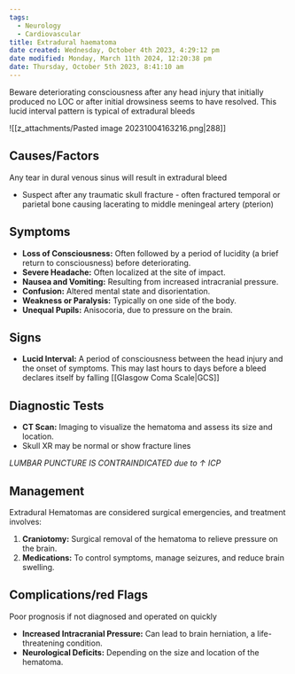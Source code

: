```yaml
---
tags:
  - Neurology
  - Cardiovascular
title: Extradural haematoma
date created: Wednesday, October 4th 2023, 4:29:12 pm
date modified: Monday, March 11th 2024, 12:20:38 pm
date: Thursday, October 5th 2023, 8:41:10 am
---
```

Beware deteriorating consciousness after any head injury that initially produced no LOC or after initial drowsiness seems to have resolved. This lucid interval pattern is typical of extradural bleeds
 

![[z_attachments/Pasted image 20231004163216.png|288]]
## Causes/Factors

Any tear in dural venous sinus will result in extradural bleed
- Suspect after any traumatic skull fracture - often fractured temporal or parietal bone causing lacerating to middle meningeal artery (pterion)

## Symptoms

- **Loss of Consciousness:** Often followed by a period of lucidity (a brief return to consciousness) before deteriorating.
- **Severe Headache:** Often localized at the site of impact.
- **Nausea and Vomiting:** Resulting from increased intracranial pressure.
- **Confusion:** Altered mental state and disorientation.
- **Weakness or Paralysis:** Typically on one side of the body.
- **Unequal Pupils:** Anisocoria, due to pressure on the brain.

## Signs

- **Lucid Interval:** A period of consciousness between the head injury and the onset of symptoms. This may last hours to days before a bleed declares itself by falling [[Glasgow Coma Scale|GCS]]

## Diagnostic Tests

- **CT Scan:** Imaging to visualize the hematoma and assess its size and location.
- Skull XR may be normal or show fracture lines

_LUMBAR PUNCTURE IS CONTRAINDICATED due to $\uparrow$ ICP_

## Management

Extradural Hematomas are considered surgical emergencies, and treatment involves:

1. **Craniotomy:** Surgical removal of the hematoma to relieve pressure on the brain.
2. **Medications:** To control symptoms, manage seizures, and reduce brain swelling.

## Complications/red Flags

Poor prognosis if not diagnosed and operated on quickly

- **Increased Intracranial Pressure:** Can lead to brain herniation, a life-threatening condition.
- **Neurological Deficits:** Depending on the size and location of the hematoma.